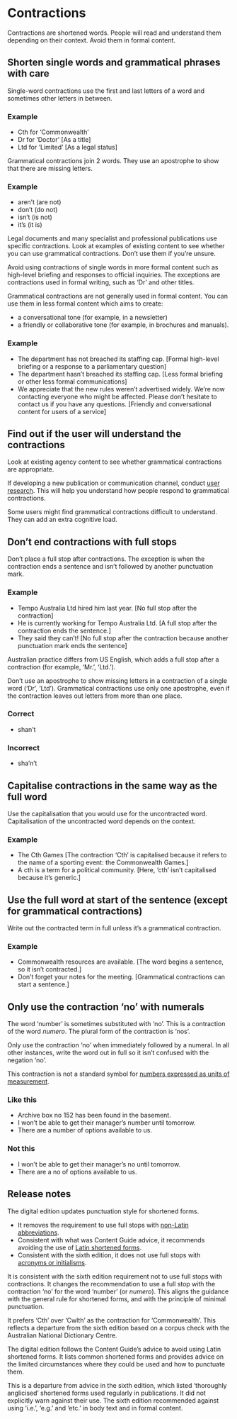 Contractions
============

Contractions are shortened words. People will read and understand them depending on their context. Avoid them in formal content.

Shorten single words and grammatical phrases with care
------------------------------------------------------

Single-word contractions use the first and last letters of a word and sometimes other letters in between.

### Example

*   Cth for ‘Commonwealth’
*   Dr for ‘Doctor’ \[As a title\]
*   Ltd for ‘Limited’ \[As a legal status\]

Grammatical contractions join 2 words. They use an apostrophe to show that there are missing letters.

### Example

*   aren’t (are not)
*   don’t (do not)
*   isn’t (is not)
*   it’s (it is)

Legal documents and many specialist and professional publications use specific contractions. Look at examples of existing content to see whether you can use grammatical contractions. Don’t use them if you’re unsure.

Avoid using contractions of single words in more formal content such as high-level briefing and responses to official inquiries. The exceptions are contractions used in formal writing, such as ‘Dr’ and other titles.

Grammatical contractions are not generally used in formal content. You can use them in less formal content which aims to create:

*   a conversational tone (for example, in a newsletter)
*   a friendly or collaborative tone (for example, in brochures and manuals).

### Example

*   The department has not breached its staffing cap. \[Formal high-level briefing or a response to a parliamentary question\]
*   The department hasn’t breached its staffing cap. \[Less formal briefing or other less formal communications\]
*   We appreciate that the new rules weren’t advertised widely. We’re now contacting everyone who might be affected. Please don’t hesitate to contact us if you have any questions. \[Friendly and conversational content for users of a service\]
    

Find out if the user will understand the contractions
-----------------------------------------------------

Look at existing agency content to see whether grammatical contractions are appropriate.

If developing a new publication or communication channel, conduct [user research](/node/76). This will help you understand how people respond to grammatical contractions.

Some users might find grammatical contractions difficult to understand. They can add an extra cognitive load.

Don’t end contractions with full stops
--------------------------------------

Don’t place a full stop after contractions. The exception is when the contraction ends a sentence and isn’t followed by another punctuation mark.

### Example

*   Tempo Australia Ltd hired him last year. \[No full stop after the contraction\]
*   He is currently working for Tempo Australia Ltd. \[A full stop after the contraction ends the sentence.\]
*   They said they can’t! \[No full stop after the contraction because another punctuation mark ends the sentence\]

Australian practice differs from US English, which adds a full stop after a contraction (for example, ‘Mr.’, ‘Ltd.’).

Don’t use an apostrophe to show missing letters in a contraction of a single word (‘Dr’, ‘Ltd’). Grammatical contractions use only one apostrophe, even if the contraction leaves out letters from more than one place.

### Correct

*   shan’t

### Incorrect

*   sha’n’t

Capitalise contractions in the same way as the full word
--------------------------------------------------------

Use the capitalisation that you would use for the uncontracted word. Capitalisation of the uncontracted word depends on the context.

### Example

*   The Cth Games \[The contraction ‘Cth’ is capitalised because it refers to the name of a sporting event: the Commonwealth Games.\]
*   A cth is a term for a political community. \[Here, ‘cth’ isn’t capitalised because it’s generic.\]

Use the full word at start of the sentence (except for grammatical contractions)
--------------------------------------------------------------------------------

Write out the contracted term in full unless it’s a grammatical contraction.

### Example

*   Commonwealth resources are available. \[The word begins a sentence, so it isn’t contracted.\]
*   Don’t forget your notes for the meeting. \[Grammatical contractions can start a sentence.\]

Only use the contraction ‘no’ with numerals
-------------------------------------------

The word ‘number’ is sometimes substituted with ‘no’. This is a contraction of the word _numero_. The plural form of the contraction is ‘nos’. 

Only use the contraction ‘no’ when immediately followed by a numeral. In all other instances, write the word out in full so it isn’t confused with the negation ‘no’.

This contraction is not a standard symbol for [numbers expressed as units of measurement](/node/147).

### Like this

*   Archive box no 152 has been found in the basement.
*   I won’t be able to get their manager’s number until tomorrow.
*   There are a number of options available to us.

### Not this

*   I won’t be able to get their manager’s no until tomorrow.
*   There are a no of options available to us.

Release notes
-------------

The digital edition updates punctuation style for shortened forms. 

*   It removes the requirement to use full stops with [non-Latin abbreviations](/node/184).
*   Consistent with what was Content Guide advice, it recommends avoiding the use of [Latin shortened forms](/node/91).
*   Consistent with the sixth edition, it does not use full stops with [acronyms or initialisms](/node/190).

It is consistent with the sixth edition requirement not to use full stops with contractions. It changes the recommendation to use a full stop with the contraction ‘no’ for the word ‘number’ (or _numero_). This aligns the guidance with the general rule for shortened forms, and with the principle of minimal punctuation.

It prefers ‘Cth’ over ‘Cwlth’ as the contraction for ‘Commonwealth’. This reflects a departure from the sixth edition based on a corpus check with the Australian National Dictionary Centre.

The digital edition follows the Content Guide’s advice to avoid using Latin shortened forms. It lists common shortened forms and provides advice on the limited circumstances where they could be used and how to punctuate them. 

This is a departure from advice in the sixth edition, which listed ‘thoroughly anglicised’ shortened forms used regularly in publications. It did not explicitly warn against their use. The sixth edition recommended against using ‘i.e.’, ‘e.g.’ and ‘etc.’ in body text and in formal content.